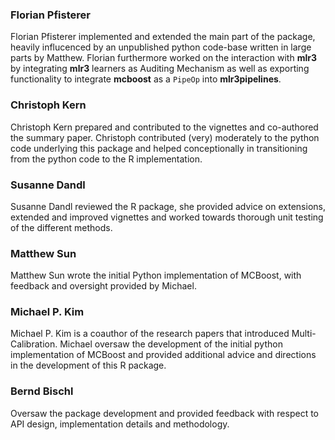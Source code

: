 ### Florian Pfisterer

Florian Pfisterer implemented and extended the main part of the package, heavily influcenced by
an unpublished python code-base written in large parts by Matthew. Florian furthermore worked on the interaction with
**mlr3** by integrating **mlr3** learners as Auditing Mechanism as well as exporting functionality to integrate
**mcboost** as a `PipeOp` into **mlr3pipelines**.

### Christoph Kern

Christoph Kern prepared and contributed to the vignettes and co-authored the summary paper. Christoph contributed (very) moderately to the python code underlying this package and helped conceptionally in transitioning from the python code to the R implementation.

### Susanne Dandl

Susanne Dandl reviewed the R package, she provided advice on extensions, extended and improved vignettes
and worked towards thorough unit testing of the different methods.

### Matthew Sun

Matthew Sun wrote the initial Python implementation of MCBoost, with feedback and oversight provided by Michael.

### Michael P. Kim

Michael P. Kim is a coauthor of the research papers that introduced Multi-Calibration.
Michael oversaw the development of the initial python implementation of MCBoost
and provided additional advice and directions in the development of this R package.

### Bernd Bischl

Oversaw the package development and provided feedback with respect to API design, implementation details and methodology.

